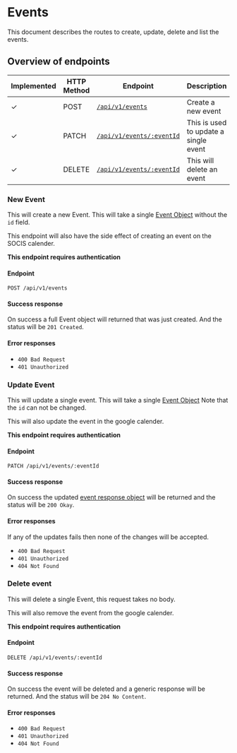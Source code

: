 # Events

This document describes the routes to create, update, delete and list the events. 

## Overview of endpoints

<!-- ✘ | ✓ -->

| Implemented | HTTP Method | Endpoint | Description |
| ----- | ----- | ---- | ---- |
| ✓ | POST | [`/api/v1/events`](#new-event) | Create a new event |
| ✓ | PATCH | [`/api/v1/events/:eventId`](#update-event) | This is used to update a single event|
| ✓ | DELETE | [`/api/v1/events/:eventId`](#delete-event) | This will delete an event |


### New Event

This will create a new Event. This will take a single [Event Object](../response_objects.md#event-object)
without the `id` field.

This endpoint will also have the side effect of creating an event on the SOCIS calender.
 
**This endpoint requires authentication**

#### Endpoint

`POST /api/v1/events`


#### Success response

On success a full Event object will returned that was just created. And the status will be `201 Created`.

#### Error responses

 - `400 Bad Request`
 - `401 Unauthorized`
 

### Update Event

This will update a single event. This will take a single [Event Object](../response_objects.md#event-object)
Note that the `id` can not be changed. 

This will also update the event in the google calender.
 
**This endpoint requires authentication**

#### Endpoint

`PATCH /api/v1/events/:eventId`

#### Success response

On success the updated  [event response object](../response_objects.md#event-object) will be returned and 
 the status will be `200 Okay`.

#### Error responses
If any of the updates fails then none of the changes will be accepted.

- `400 Bad Request`
- `401 Unauthorized`
- `404 Not Found`


### Delete event

This will delete a single Event, this request takes no body.

This will also remove the event from the google calender.

**This endpoint requires authentication**

#### Endpoint

`DELETE /api/v1/events/:eventId`

#### Success response

On success the event will be deleted and a generic response will be returned.
And the status will be `204 No Content`.

#### Error responses

- `400 Bad Request`
- `401 Unauthorized`
- `404 Not Found`